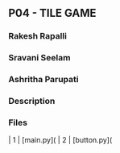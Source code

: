 ## P04 - TILE GAME

### Rakesh Rapalli
### Sravani Seelam
### Ashritha Parupati

### Description

### Files

|  1  | [main.py](
|  2  | [button.py](
